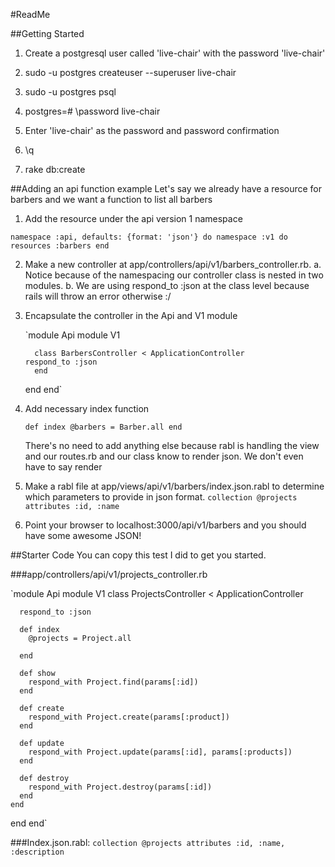 #ReadMe

##Getting Started
1. Create a postgresql user called 'live-chair' with the password 'live-chair'
  1. sudo -u postgres createuser --superuser live-chair
  2. sudo -u postgres psql
  3. postgres=# \password live-chair
  4. Enter 'live-chair' as the password and password confirmation 
  5. \q 

2. rake db:create


##Adding an api function example
Let's say we already have a resource for barbers and we want a function to list all barbers

1. Add the resource under the api version 1 namespace

 `namespace :api, defaults: {format: 'json'} do
    namespace :v1 do
      resources :barbers
    end`

2. Make a new controller at app/controllers/api/v1/barbers_controller.rb. 
  a. Notice because of the namespacing our controller class is nested in two modules.
  b. We are using respond_to :json at the class level because rails will throw an error otherwise :/

3. Encapsulate the controller in the Api and V1 module
   
   `module Api
      module V1
         
         
         class BarbersController < ApplicationController
	   respond_to :json	
         end
      end
   end`

4. Add necessary index function

      `def index
        @barbers = Barber.all
      end`
    
    There's no need to add anything else because rabl is handling the view and our routes.rb and our class know to render json. We don't even     have to say render

5. Make a rabl file at app/views/api/v1/barbers/index.json.rabl to determine which parameters to provide in json format.
   `collection @projects
   attributes :id, :name`

6. Point your browser to localhost:3000/api/v1/barbers and you should have some awesome JSON!

##Starter Code
You can copy this test I did to get you started.

###app/controllers/api/v1/projects_controller.rb

`module Api
  module V1
    class ProjectsController < ApplicationController
      
      respond_to :json
      
      def index
        @projects = Project.all

      end

      def show
        respond_with Project.find(params[:id])
      end
      
      def create
        respond_with Project.create(params[:product])
      end
      
      def update
        respond_with Project.update(params[:id], params[:products])
      end
      
      def destroy
        respond_with Project.destroy(params[:id])
      end
    end

  end
end`


###Index.json.rabl:
`collection @projects
attributes :id, :name, :description`










